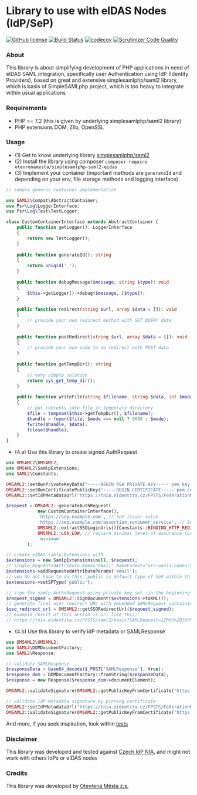 # Library to use with eIDAS Nodes (IdP/SeP)

[![GitHub license](https://img.shields.io/github/license/otevrenamesta/simplesamlphp-saml2-eidas)](https://github.com/otevrenamesta/simplesamlphp-saml2-eidas/blob/master/LICENSE)
[![Build Status](https://travis-ci.org/otevrenamesta/simplesamlphp-saml2-eidas.svg?branch=master)](https://travis-ci.org/otevrenamesta/simplesamlphp-saml2-eidas)
[![codecov](https://codecov.io/gh/otevrenamesta/simplesamlphp-saml2-eidas/branch/master/graph/badge.svg)](https://codecov.io/gh/otevrenamesta/simplesamlphp-saml2-eidas)
[![Scrutinizer Code Quality](https://scrutinizer-ci.com/g/otevrenamesta/simplesamlphp-saml2-eidas/badges/quality-score.png?b=master)](https://scrutinizer-ci.com/g/otevrenamesta/simplesamlphp-saml2-eidas/?branch=master)

### About

This library is about simplifying development of PHP applications in need of eIDAS SAML integration, specifically user Authentication using IdP (Identity Providers), based on great and extensive simplesamlphp/saml2 library, which is basis of SimpleSAMLphp project, which is too heavy to integrate within usual applications

### Requirements

  - PHP >= 7.2 (this is given by underlying simplesamlphp/saml2 library)
  - PHP extensions DOM, Zlib, OpenSSL

### Usage

  - (1) Get to know underlying library [simplesamlphp/saml2](https://github.com/simplesamlphp/saml2)
  - (2) Install the library using composer `composer require otevrenamesta/simplesamlphp-saml2-eidas`
  - (3) Implement your container (important methods are `generateId` and depending on your env, file storage methods and logging interface)

```php
// sample generic container implementation

use SAML2\Compat\AbstractContainer;
use Psr\Log\LoggerInterface;
use Psr\Log\Test\TestLogger;

class CustomContainerInterface extends AbstractContainer {
    public function getLogger(): LoggerInterface
    {
        return new TestLogger();
    }
                               
    public function generateId(): string
    {
        return uniqid('_');
    }
                               
    public function debugMessage($message, string $type): void
    {
        $this->getLogger()->debug($message, [$type]);
    }
                               
    public function redirect(string $url, array $data = []): void
    {
        // provide your own redirect method with GET QUERY data
    }
                               
    public function postRedirect(string $url, array $data = []): void
    {
        // provide your own code to do redirect with POST data
    }
                               
    public function getTempDir(): string
    {
        // very simple solution
        return sys_get_temp_dir();
    }
                               
    public function writeFile(string $filename, string $data, int $mode = null): void
    {
        // put contents into file in temporary directory
        $file = tempnam($this->getTempDir(), $filename);
        $handle = fopen($file, $mode === null ? 0600 : $mode);
        fwrite($handle, $data);
        fclose($handle);
    }
}
```

  - (4.a) Use this library to create signed AuthRequest

```php
use OMSAML2\OMSAML2;
use OMSAML2\SamlpExtensions;
use SAML2\Constants;

OMSAML2::setOwnPrivateKeyData("-----BEGIN RSA PRIVATE KEY----- pem key data -----END RSA PRIVATE KEY-----");
OMSAML2::setOwnCertificatePublicKey("-----BEGIN CERTIFICATE----- pem certificate data -----END CERTIFICATE-----");
OMSAML2::setIdPMetadataUrl("https://tnia.eidentita.cz/FPSTS/FederationMetadata/2007-06/FederationMetadata.xml");

$request = OMSAML2::generateAuthRequest(
            new CustomContainerInterface(),
            'https://sep.example.com', // SeP issuer value
            'https://sep.example.com/assertion_consumer_service', // SeP ACS URL, url to redirect user after authentication
            OMSAML2::extractSSOLoginUrls()[Constants::BINDING_HTTP_REDIRECT], // retrieve SSO redirect url from IdP metadata 
            OMSAML2::LOA_LOW, // require minimal level-of-assurance (LoA), ie. authentication methods, that do not guarantee user identity exists in real world
            'minimum'
        );

// create eIDAS samlp:Extensions with 
$extensions = new SamlpExtensions(null, $request);
// single RequestedAttribute Name="email" NameFormat="urn:oasis:names:tc:SAML:2.0:attrname-format:uri" isRequired="false" without AttributeValue
$extensions->addRequestedAttributeParams('email');
// you do not have to do this, public is default type of SeP within this library
$extensions->setSPType('public');

// sign the samlp:AuthnRequest using private key set  in the beginning
$request_signed = OMSAML2::signDocument($extensions->toXML());
// generate final user redirect URL with embedded SAMLRequest containing signed AuthnRequest
$sso_redirect_url = OMSAML2::getSSORedirectUrl($request_signed);
// example result of this action is url like this:
// https://tnia.eidentita.cz/FPSTS/saml2/basic?SAMLRequest=1ZhtU%2BI6FMff%2BymY%2BtKBtMhjR9gpIAgCYnm4ypud0KZtpE1qkkLx09%2B0PIjuenXv7s6uM844PT3n5JeTk39SLr7EgZ9ZIcYxJTVFy6nKl%2FrJBYeBH%2BpGJDxioscIcZGRfoTr6YuaEjGiU8gx1wkMENeFpY%2BNQV%2FP51Q9ZFRQi%2FrKUch%2FR0DOERMSQMl0WzXla9FGRW2hFh3t3NGUzGxPJ32lB%2BcR6hIuIBHSpGrVrJbPqvmJVtDVqvybK5mWBMYEijTKEyLkOgCCYJhD2EZEYAFz1hNoj8aTMUj48mAh2SwlY%2BxRmpTwKEBsjNgKW2hq9p8zcRTmUAyD0Ec5iwbgwP%2FV2kV95dswpZ6WUk%2BhWf2NBBfg2OnC5voYuxI%2FYmhXQ5tvR5ex6%2FU6tz7PUeaCvKqqQK0C6WNz7J4q9ZNMZh%2BO7C5xaJqtCQkl2II%2BfkprMkDCo3bG8F3KsPCCN3JrQFOT3FkUW1lLK5BTBSQjPI%2BRIn44m1rYk2YDytAp4zDLPZgvlrZ5k6wmchBDxEKZqdmtKaeveiGdzoRBwh3KAv7y8V2EF8VCZIV8GiI7y%2FczkRg%2FlvC7FboA3zK2sCtb8gcrJctweqjPc5YZ9CNUb%2BYr7aezZbfs%2Bi1RHZad3qyydorXnp8fmZFlDy7pw3DWEPOgUEuJjoNTw6HU28dXPXNY3m0EPveGdwGfmP60nS9fgvNZ%2BQ6dG2sKqA%2BqgIjBw6x7NkePTbhwy0HQWore7Ea4jnnFz9TxvAVjNS7dDx9KMXDd8rCjRVcjz5jdr%2BebASuu2pVLc1OMbNskXqft3JubsluZPWLA85vuVX45Lrhq0Mj742p7OLuf3Xi9cWU%2BabnmZn6vGcbYwuGN02CDXmkuunewMyPanagsL9kmnjTu7zyGmw21OhJMvbGK%2Fcb5w%2FXUfpoUr8Z24QY9hIulof0DkRaXOl7BNUrjzm2MjTh%2BKoTqukr60bRBysOGWer1wxbE4fVVxyFWMdaum6umNbn0V%2BSxbziV2%2FnqCfeM6Zq1W2zkUGqui41O17FKZ3HR8JaN6ePtZtSDLV65mlO3VjuU%2FqjWJy%2BN9Z0a74QY2aksS30SKBaZJg1CyDBPlC7ABAdRsBedY7%2BmL0VKrnh913FSByHPoYjRUIpiBPrUAD5d75Tou5Hbd29w7CEvY4FIotZ8p1zpQIdGfz1sEiQ3zz5Gkqce%2Bng02YTo%2F6UIo4WPrQtwnGmf95ldCIYXkUA%2Fx%2FltvsxQHm8vNjYXlC1zLl0lieQBC6CLlAzmSSxmyK4pDvS5NCWRbSkZULxzXMqxEmvWSZ31iOFEIH6CyKIREWzTpDaSuwgz4f05wNelh4eVAul%2BgH4o7wOUgGbEpHwJw7YZ4vzzALdhgP1NkuLzMHfwCpFPgtyC4s938Xe3GRpA7P9lTJgbLrqRHwC%2FnGuPdaDZnm5aZS%2FNr17szd9O45e3yCj9100%2FBRz8G%2Bb%2B4TXhloeCBPr4u0TejjGXN0GtBHbmDbB8iAMun0kULD4XsZAH8OfhFQwmBwrE9t%2FDvHmHOfQoQX%2B6MT6%2B%2B3xo%2FU6FflNH%2BOEO%2B3xNPZiOf%2Byon%2FwL&param=2
```

  - (4.b) Use this library to verify IdP metadata or SAMLResponse

```php
use OMSAML2\OMSAML2;
use SAML2\DOMDocumentFactory;
use SAML2\Response;

// validate SAMLResponse
$responseData = base64_decode($_POST['SAMLResponse'], true);
$response_dom = DOMDocumentFactory::fromString($responseData);
$response = new Response($response_dom->documentElement);

OMSAML2::validateSignature(OMSAML2::getPublicKeyFromCertificate("https://nia.otevrenamesta.cz/tnia.crt"), $response);

// validate IdP Metadata signature by pinning certificate
OMSAML2::setIdPMetadataUrl("https://tnia.eidentita.cz/FPSTS/FederationMetadata/2007-06/FederationMetadata.xml");
OMSAML2::validateSignature(OMSAML2::getPublicKeyFromCertificate("https://nia.otevrenamesta.cz/tnia.crt"));
```

And more, if you seek inspiration, look within [tests](https://github.com/otevrenamesta/simplesamlphp-saml2-eidas/tree/master/tests)

### Disclaimer

This library was developed and tested against [Czech IdP NIA](https://www.eidentita.cz/Home), and might not work with others IdPs or eIDAS nodes

### Credits

This library was developed by [Otevřená Města z.s.](https://otevrenamesta.cz/)